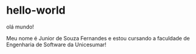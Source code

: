 # hello-world
olá mundo!

Meu nome é Junior de Souza Fernandes e estou cursando a faculdade de Engenharia de Software da Unicesumar!
